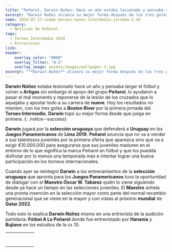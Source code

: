 ```yaml
---
title: "Peñarol, Darwin Nuñez: Hace un año estaba lesionado y pensaba dejar (Entrevista)"
excerpt: "Darwin Nuñez alcanza su mejor forma después de los tres goles a Boston River por la primer jornada del Torneo Intermedio"
name: 2019-07-17-video-darwin-nunez-intermedio-jornada-1.md
category:
  - Noticias de Peñarol
tags:
  - Torneo Intermedio 2019
  - Entrevistas
link: 
header:
    overlay_color: "#000"
    overlay_filter: "0.5"
    overlay_image: assets/images/wallpaper-3.jpg
excerpt: "**Darwin Nuñez** alcanza su mejor forma después de los tres goles a **Boston River** por la primer jornada del **Torneo Intermedio**"
---
```


**Darwin Núñez** estaba lesionado hace un año y pensaba largar el fútbol y volver a **Artigas** sin embargo el apoyo del grupo **Peñarol**, lo ayudaron a pasar el mal momento y reponerse de la lesión de los cruzados que lo aquejaba y apostar todo a su carrera de **nueve**. Hoy los resultados no mienten, con los tres goles a **Boston River** por la primera jornada del **Torneo Intermedio**, **Darwin** topó su mejor forma desde que juega en primera. 
{: .notice--success}

**Darwin** jugará por la **selección uruguaya** que defenderá a **Uruguay** en los **Juegos Panamericanos** de **Lima 2019**. **Peñarol** anuncia que no va a vender a sus talentosos juveniles por la primera oferta que aparezca sino que va a exigir €10.000.000 para asegurarse que sus juveniles maduren en el entorno de lo que significa la marca Peñarol en fútbol y que los puedda disfrutar por lo menos una temporada más e intentar lograr una buena participación en los torneos internacionales.

Cuando ayer se reintegró **Darwin** a los entrenamientos de la **selección uruguaya** que apronta para los **Juegos Panamericanos** tuvo la oportunidad de dialogar con el **Maestro Óscar W. Tabárez** quién lo viene siguiendo desde ya hace un tiempo en las selecciones juveniles. El **Maestro** anhela una pronta inserción en la selección mayor como parte del normal recambio generacional que se viene en la mayor y con vistas al próximo **mundial** de **Qatar 2022**.

Todo esto lo explica **Darwin Núñez** mismo en una entrevista de la audición partidaria: **Fútbol A Lo Peñarol** donde fue entrevistado por **Hananía** y **Bujiano** en los estudios de la cx 10.
<br>
<div id="media">
	<center>
		<table>
			<tbody>
  				<tr>
					<td height="13" width="21" background="{{ site.url }}/{{ site.baseurl }}/assets/images/12421152032.png"></td>
					<td height="13" background="{{ site.url }}/{{ site.baseurl }}/assets/images/55452124552.png"></td>
					<td height="13" width="21" background="{{ site.url }}/{{ site.baseurl }}/assets/images/45454787.png"></td>
  				</tr>
				<tr>
					<td width="21" background="{{ site.url }}/{{ site.baseurl }}/assets/images/21210212120.png"></td>
					<td>
						<iframe src="" scrolling="no" frameborder="0" width="0" height="0" allowfullscreen="true" webkitallowfullscreen="true" mozallowfullscreen="true"></iframe>
					</td>
    					<td width="21" background="{{ site.url }}/{{ site.baseurl }}/assets/images/203233451.png"></td>
  				</tr>
				<tr>
    					<td height="17" width="21" background="{{ site.url }}/{{ site.baseurl }}/assets/images/23121542.png"></td>
    					<td height="17" background="{{ site.url }}/{{ site.baseurl }}/assets/images/12345456.png"></td>
    					<td height="25" width="21" background="{{ site.url }}/{{ site.baseurl }}/assets/images/2656564.png"></td>
  				</tr>
			</tbody>
		</table>
	</center>
</div>
